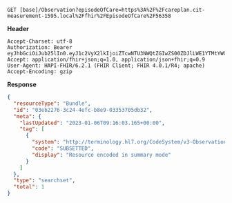`GET [base]/Observation?episodeOfCare=https%3A%2F%2Fcareplan.cit-measurement-1595.local%2Ffhir%2FEpisodeOfCare%2F56358`

__Header__
```
Accept-Charset: utf-8
Authorization: Bearer eyJhbGciOiJub25lIn0.eyJ1c2VyX2lkIjoiZTcwNTU3NWQtZGIwZS00ZDJlLWE1YTMtYWQ2NjE0ODMxMGE1IiwicmVhbG1fYWNjZXNzIjp7InJvbGVzIjpbIk1lZGlhLnNlYXJjaCIsIlF1ZXN0aW9ubmFpcmVSZXNwb25zZS5zZWFyY2giLCJPYnNlcnZhdGlvbi5zZWFyY2giXX0sInVzZXJfdHlwZSI6IlNZU1RFTSJ9.
Accept: application/fhir+json;q=1.0, application/json+fhir;q=0.9
User-Agent: HAPI-FHIR/6.2.1 (FHIR Client; FHIR 4.0.1/R4; apache)
Accept-Encoding: gzip
```



__Response__
```json
{
  "resourceType": "Bundle",
  "id": "03eb2276-3c24-4efc-b8e9-03353705db32",
  "meta": {
    "lastUpdated": "2023-01-06T09:16:03.165+00:00",
    "tag": [
      {
        "system": "http://terminology.hl7.org/CodeSystem/v3-ObservationValue",
        "code": "SUBSETTED",
        "display": "Resource encoded in summary mode"
      }
    ]
  },
  "type": "searchset",
  "total": 1
}
```